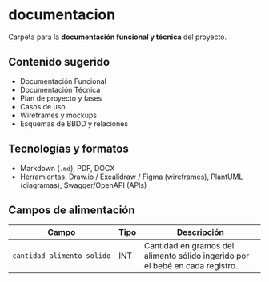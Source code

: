 # documentacion

Carpeta para la **documentación funcional y técnica** del proyecto.

## Contenido sugerido
- Documentación Funcional
- Documentación Técnica
- Plan de proyecto y fases
- Casos de uso
- Wireframes y mockups
- Esquemas de BBDD y relaciones

## Tecnologías y formatos
- Markdown (`.md`), PDF, DOCX
- Herramientas: Draw.io / Excalidraw / Figma (wireframes), PlantUML (diagramas), Swagger/OpenAPI (APIs)

## Campos de alimentación

| Campo                     | Tipo | Descripción                                                                 |
|---------------------------|------|-----------------------------------------------------------------------------|
| `cantidad_alimento_solido` | INT  | Cantidad en gramos del alimento sólido ingerido por el bebé en cada registro. |
